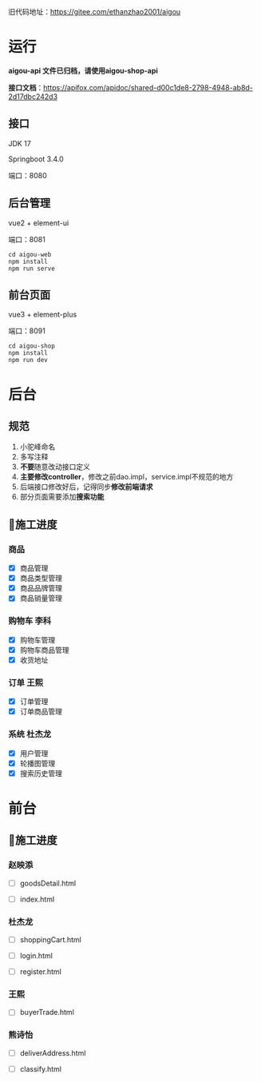 旧代码地址：https://gitee.com/ethanzhao2001/aigou

# 运行

**aigou-api 文件已归档，请使用aigou-shop-api**

**接口文档**：https://apifox.com/apidoc/shared-d00c1de8-2798-4948-ab8d-2d17dbc242d3

## 接口

JDK 17

Springboot 3.4.0

端口：8080

## 后台管理

vue2 + element-ui

端口：8081

```
cd aigou-web
npm install
npm run serve
```

## 前台页面

vue3 + element-plus

端口：8091

```
cd aigou-shop
npm install
npm run dev
```

# 后台

## 规范

1. 小驼峰命名
2. 多写注释
3. **不要**随意改动接口定义
4. **主要修改controller**，修改之前dao.impl，service.impl不规范的地方
5. 后端接口修改好后，记得同步**修改前端请求**
6. 部分页面需要添加**搜索功能**

## 🚧施工进度

### 商品

- [x] 商品管理
- [x] 商品类型管理
- [x] 商品品牌管理
- [x] 商品销量管理

### 购物车 李科

- [x] 购物车管理
- [x] 购物车商品管理
- [x] 收货地址

### 订单 王熙

- [x] 订单管理
- [x] 订单商品管理

### 系统 杜杰龙

- [x] 用户管理
- [x] 轮播图管理
- [x] 搜索历史管理

# 前台

## 🚧施工进度

### 赵映添

- [ ] goodsDetail.html

- [ ] index.html


### 杜杰龙

- [ ] shoppingCart.html

- [ ] login.html

- [ ] register.html


### 王熙

- [ ] buyerTrade.html


### 熊诗怡

- [ ] deliverAddress.html

- [ ] classify.html
